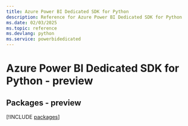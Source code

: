 ```yaml
---
title: Azure Power BI Dedicated SDK for Python
description: Reference for Azure Power BI Dedicated SDK for Python
ms.date: 02/03/2025
ms.topic: reference
ms.devlang: python
ms.service: powerbidedicated
---
```

# Azure Power BI Dedicated SDK for Python - preview
## Packages - preview
[!INCLUDE [packages](power-bi-dedicated-index.md)]